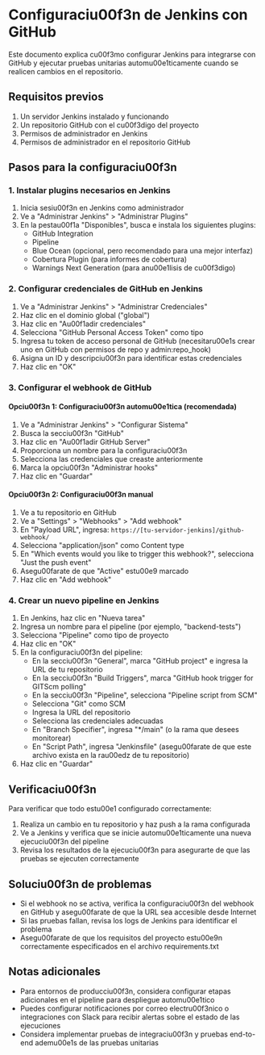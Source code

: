 # Configuraciu00f3n de Jenkins con GitHub

Este documento explica cu00f3mo configurar Jenkins para integrarse con GitHub y ejecutar pruebas unitarias automu00e1ticamente cuando se realicen cambios en el repositorio.

## Requisitos previos

1. Un servidor Jenkins instalado y funcionando
2. Un repositorio GitHub con el cu00f3digo del proyecto
3. Permisos de administrador en Jenkins
4. Permisos de administrador en el repositorio GitHub

## Pasos para la configuraciu00f3n

### 1. Instalar plugins necesarios en Jenkins

1. Inicia sesiu00f3n en Jenkins como administrador
2. Ve a "Administrar Jenkins" > "Administrar Plugins"
3. En la pestau00f1a "Disponibles", busca e instala los siguientes plugins:
   - GitHub Integration
   - Pipeline
   - Blue Ocean (opcional, pero recomendado para una mejor interfaz)
   - Cobertura Plugin (para informes de cobertura)
   - Warnings Next Generation (para anu00e1lisis de cu00f3digo)

### 2. Configurar credenciales de GitHub en Jenkins

1. Ve a "Administrar Jenkins" > "Administrar Credenciales"
2. Haz clic en el dominio global ("global")
3. Haz clic en "Au00f1adir credenciales"
4. Selecciona "GitHub Personal Access Token" como tipo
5. Ingresa tu token de acceso personal de GitHub (necesitaru00e1s crear uno en GitHub con permisos de repo y admin:repo_hook)
6. Asigna un ID y descripciu00f3n para identificar estas credenciales
7. Haz clic en "OK"

### 3. Configurar el webhook de GitHub

#### Opciu00f3n 1: Configuraciu00f3n automu00e1tica (recomendada)

1. Ve a "Administrar Jenkins" > "Configurar Sistema"
2. Busca la secciu00f3n "GitHub"
3. Haz clic en "Au00f1adir GitHub Server"
4. Proporciona un nombre para la configuraciu00f3n
5. Selecciona las credenciales que creaste anteriormente
6. Marca la opciu00f3n "Administrar hooks"
7. Haz clic en "Guardar"

#### Opciu00f3n 2: Configuraciu00f3n manual

1. Ve a tu repositorio en GitHub
2. Ve a "Settings" > "Webhooks" > "Add webhook"
3. En "Payload URL", ingresa: `https://[tu-servidor-jenkins]/github-webhook/`
4. Selecciona "application/json" como Content type
5. En "Which events would you like to trigger this webhook?", selecciona "Just the push event"
6. Asegu00farate de que "Active" estu00e9 marcado
7. Haz clic en "Add webhook"

### 4. Crear un nuevo pipeline en Jenkins

1. En Jenkins, haz clic en "Nueva tarea"
2. Ingresa un nombre para el pipeline (por ejemplo, "backend-tests")
3. Selecciona "Pipeline" como tipo de proyecto
4. Haz clic en "OK"
5. En la configuraciu00f3n del pipeline:
   - En la secciu00f3n "General", marca "GitHub project" e ingresa la URL de tu repositorio
   - En la secciu00f3n "Build Triggers", marca "GitHub hook trigger for GITScm polling"
   - En la secciu00f3n "Pipeline", selecciona "Pipeline script from SCM"
   - Selecciona "Git" como SCM
   - Ingresa la URL del repositorio
   - Selecciona las credenciales adecuadas
   - En "Branch Specifier", ingresa "*/main" (o la rama que desees monitorear)
   - En "Script Path", ingresa "Jenkinsfile" (asegu00farate de que este archivo exista en la rau00edz de tu repositorio)
6. Haz clic en "Guardar"

## Verificaciu00f3n

Para verificar que todo estu00e1 configurado correctamente:

1. Realiza un cambio en tu repositorio y haz push a la rama configurada
2. Ve a Jenkins y verifica que se inicie automu00e1ticamente una nueva ejecuciu00f3n del pipeline
3. Revisa los resultados de la ejecuciu00f3n para asegurarte de que las pruebas se ejecuten correctamente

## Soluciu00f3n de problemas

- Si el webhook no se activa, verifica la configuraciu00f3n del webhook en GitHub y asegu00farate de que la URL sea accesible desde Internet
- Si las pruebas fallan, revisa los logs de Jenkins para identificar el problema
- Asegu00farate de que los requisitos del proyecto estu00e9n correctamente especificados en el archivo requirements.txt

## Notas adicionales

- Para entornos de producciu00f3n, considera configurar etapas adicionales en el pipeline para despliegue automu00e1tico
- Puedes configurar notificaciones por correo electru00f3nico o integraciones con Slack para recibir alertas sobre el estado de las ejecuciones
- Considera implementar pruebas de integraciu00f3n y pruebas end-to-end ademu00e1s de las pruebas unitarias